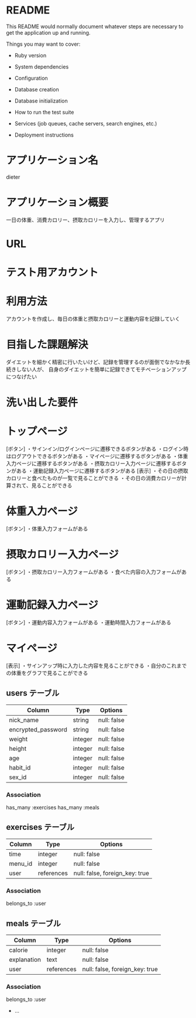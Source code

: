 # README

This README would normally document whatever steps are necessary to get the
application up and running.

Things you may want to cover:

* Ruby version

* System dependencies

* Configuration

* Database creation

* Database initialization

* How to run the test suite

* Services (job queues, cache servers, search engines, etc.)

* Deployment instructions

# アプリケーション名
dieter

# アプリケーション概要
一日の体重、消費カロリー、摂取カロリーを入力し、管理するアプリ

# URL

# テスト用アカウント

# 利用方法
アカウントを作成し、毎日の体重と摂取カロリーと運動内容を記録していく

# 目指した課題解決
ダイエットを細かく精密に行いたいけど、記録を管理するのが面倒でなかなか長続きしない人が、
自身のダイエットを簡単に記録できてモチベーションアップにつなげたい

# 洗い出した要件
 # トップページ
 [ボタン]
 ・サインイン/ログインページに遷移できるボタンがある
 ・ログイン時はログアウトできるボタンがある
 ・マイページに遷移するボタンがある
 ・体重入力ページに遷移するボタンがある
 ・摂取カロリー入力ページに遷移するボタンがある
 ・運動記録入力ページに遷移するボタンがある
 [表示]
 ・その日の摂取カロリーと食べたものが一覧で見ることができる
 ・その日の消費カロリーが計算されて、見ることができる
 # 体重入力ページ
 [ボタン]
 ・体重入力フォームがある
 # 摂取カロリー入力ページ
 [ボタン]
 ・摂取カロリー入力フォームがある
 ・食べた内容の入力フォームがある
 # 運動記録入力ページ
 [ボタン]
 ・運動内容入力フォームがある
 ・運動時間入力フォームがある
 # マイページ
 [表示]
 ・サインアップ時に入力した内容を見ることができる
 ・自分のこれまでの体重をグラフで見ることができる


## users テーブル
| Column               | Type     | Options                       |
| -------------------- | -------- | ----------------------------- |
| nick_name            | string   | null: false                   |
| encrypted_password   | string   | null: false                   |
| weight               | integer  | null: false                   |
| height               | integer  | null: false                   |
| age                  | integer  | null: false                   |
| habit_id             | integer  | null: false                   |
| sex_id               | integer  | null: false                   |

### Association
has_many :exercises
has_many :meals

## exercises テーブル
| Column               | Type         | Options                       |
| -------------------- | ------------ | ----------------------------- |
| time                 | integer      | null: false                   |
| menu_id              | integer      | null: false                   |
| user                 | references   | null: false, foreign_key: true|

### Association
belongs_to :user

## meals テーブル
| Column               | Type         | Options                       |
| -------------------- | ------------ | ----------------------------- |
| calorie              | integer      | null: false                   |
| explanation          | text         | null: false                   |
| user                 | references   | null: false, foreign_key: true|

### Association
belongs_to :user
* ...